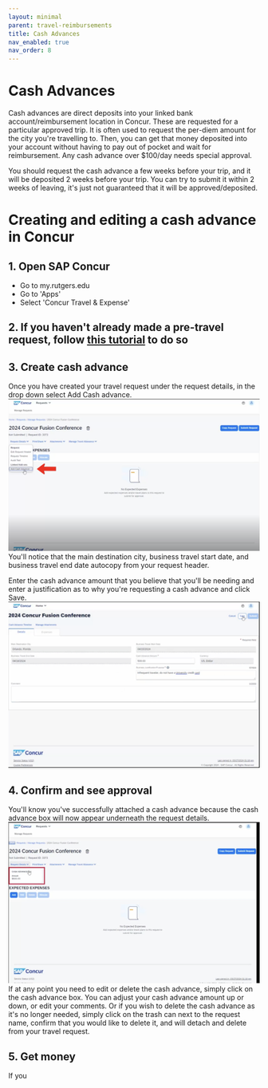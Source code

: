 ```yaml
---
layout: minimal
parent: travel-reimbursements
title: Cash Advances
nav_enabled: true
nav_order: 8
---
```


# Cash Advances
Cash advances are direct deposits into your linked bank account/reimbursement location in Concur. These are requested for a particular approved trip. It is often used to request the per-diem amount for the city you're travelling to. Then, you can get that money deposited into your account without having to pay out of pocket and wait for reimbursement. Any cash advance over $100/day needs special approval. 

You should request the cash advance a few weeks before your trip, and it will be deposited 2 weeks before your trip. You can try to submit it within 2 weeks of leaving, it's just not guaranteed that it will be approved/deposited. 

# Creating and editing a cash advance in Concur

## 1. Open SAP Concur
- Go to my.rutgers.edu
- Go to 'Apps'
- Select 'Concur Travel & Expense'

## 2. If you haven't already made a pre-travel request, follow [this tutorial](./travel) to do so

## 3. Create cash advance
Once you have created your travel request under the request details, in the drop down select Add Cash advance.
![Request](cash-advance/request.png)
You'll notice that the main destination city, business travel start date, and business travel end date autocopy from your request header.

Enter the cash advance amount that you believe that you'll be needing and enter a justification as to why you're requesting a cash advance and click Save.
![Submit](cash-advance/save.png)

## 4. Confirm and see approval
You'll know you've successfully attached a cash advance because the cash advance box will now appear underneath the request details.
![Confirm](cash-advance/confirm.png)
If at any point you need to edit or delete the cash advance, simply click on the cash advance box.
You can adjust your cash advance amount up or down, or edit your comments.
Or if you wish to delete the cash advance as it's no longer needed, simply click on the trash can next to the request name, confirm that you would like to delete it, and will detach and delete from your travel request.

## 5. Get money
If you
